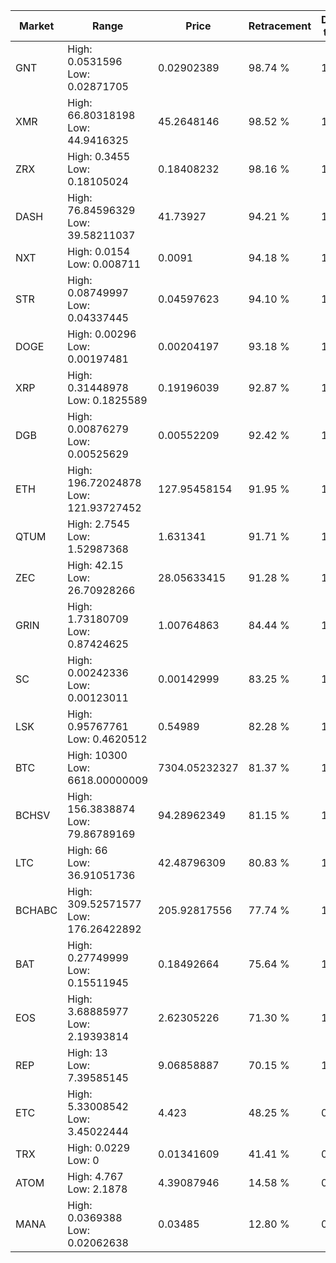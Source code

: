 | Market | Range | Price| Retracement | Doubles to 50% |
| --- | --- | --- | --- | --- |
| GNT | High: 0.0531596<br />Low: 0.02871705 | 0.02902389 | 98.74 % | 1.41 |
| XMR | High: 66.80318198<br />Low: 44.9416325 | 45.2648146 | 98.52 % | 1.23 |
| ZRX | High: 0.3455<br />Low: 0.18105024 | 0.18408232 | 98.16 % | 1.43 |
| DASH | High: 76.84596329<br />Low: 39.58211037 | 41.73927 | 94.21 % | 1.39 |
| NXT | High: 0.0154<br />Low: 0.008711 | 0.0091 | 94.18 % | 1.32 |
| STR | High: 0.08749997<br />Low: 0.04337445 | 0.04597623 | 94.10 % | 1.42 |
| DOGE | High: 0.00296<br />Low: 0.00197481 | 0.00204197 | 93.18 % | 1.21 |
| XRP | High: 0.31448978<br />Low: 0.1825589 | 0.19196039 | 92.87 % | 1.29 |
| DGB | High: 0.00876279<br />Low: 0.00525629 | 0.00552209 | 92.42 % | 1.27 |
| ETH | High: 196.72024878<br />Low: 121.93727452 | 127.95458154 | 91.95 % | 1.25 |
| QTUM | High: 2.7545<br />Low: 1.52987368 | 1.631341 | 91.71 % | 1.31 |
| ZEC | High: 42.15<br />Low: 26.70928266 | 28.05633415 | 91.28 % | 1.23 |
| GRIN | High: 1.73180709<br />Low: 0.87424625 | 1.00764863 | 84.44 % | 1.29 |
| SC | High: 0.00242336<br />Low: 0.00123011 | 0.00142999 | 83.25 % | 1.28 |
| LSK | High: 0.95767761<br />Low: 0.4620512 | 0.54989 | 82.28 % | 1.29 |
| BTC | High: 10300<br />Low: 6618.00000009 | 7304.05232327 | 81.37 % | 1.16 |
| BCHSV | High: 156.3838874<br />Low: 79.86789169 | 94.28962349 | 81.15 % | 1.25 |
| LTC | High: 66<br />Low: 36.91051736 | 42.48796309 | 80.83 % | 1.21 |
| BCHABC | High: 309.52571577<br />Low: 176.26422892 | 205.92817556 | 77.74 % | 1.18 |
| BAT | High: 0.27749999<br />Low: 0.15511945 | 0.18492664 | 75.64 % | 1.17 |
| EOS | High: 3.68885977<br />Low: 2.19393814 | 2.62305226 | 71.30 % | 1.12 |
| REP | High: 13<br />Low: 7.39585145 | 9.06858887 | 70.15 % | 1.12 |
| ETC | High: 5.33008542<br />Low: 3.45022444 | 4.423 | 48.25 % | 0.00 |
| TRX | High: 0.0229<br />Low: 0 | 0.01341609 | 41.41 % | 0.00 |
| ATOM | High: 4.767<br />Low: 2.1878 | 4.39087946 | 14.58 % | 0.00 |
| MANA | High: 0.0369388<br />Low: 0.02062638 | 0.03485 | 12.80 % | 0.00 |
